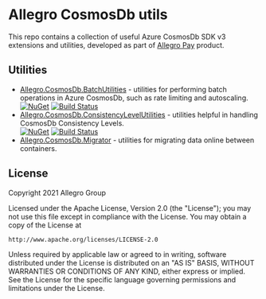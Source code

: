 # Allegro CosmosDb utils

This repo contains a collection of useful Azure CosmosDb SDK v3 extensions and utilities, developed as part of [Allegro Pay](https://allegropay.pl/) product.

## Utilities

- [Allegro.CosmosDb.BatchUtilities](src/Allegro.CosmosDb.BatchUtilities/README.md) - utilities for performing batch operations in Azure CosmosDb, such as rate limiting and autoscaling.  
  [![NuGet](https://img.shields.io/nuget/v/Allegro.CosmosDb.BatchUtilities.svg)](https://nuget.org/packages/Allegro.CosmosDb.BatchUtilities) [![Build Status](https://github.com/allegro/cosmosdb-utils/actions/workflows/Allegro.CosmosDb.BatchUtilities.ci.yml/badge.svg?branch=main)](https://github.com/allegro/cosmosdb-utils/actions/workflows/Allegro.CosmosDb.BatchUtilities.ci.yml?query=branch%3Amain)
- [Allegro.CosmosDb.ConsistencyLevelUtilities](src/Allegro.CosmosDb.ConsistencyLevelUtilities/README.md) - utilities helpful in handling CosmosDb Consistency Levels.  
  [![NuGet](https://img.shields.io/nuget/v/Allegro.CosmosDb.ConsistencyLevelUtilities.svg)](https://nuget.org/packages/Allegro.CosmosDb.ConsistencyLevelUtilities) [![Build Status](https://github.com/allegro/cosmosdb-utils/actions/workflows/Allegro.CosmosDb.ConsistencyLevelUtilities.ci.yml/badge.svg?branch=main)](https://github.com/allegro/cosmosdb-utils/actions/workflows/Allegro.CosmosDb.ConsistencyLevelUtilities.ci.yml?query=branch%3Amain)
- [Allegro.CosmosDb.Migrator](src/Allegro.CosmosDb.Migrator/README.md) - utilities for migrating data online between containers.
## License

Copyright 2021 Allegro Group

Licensed under the Apache License, Version 2.0 (the "License");
you may not use this file except in compliance with the License.
You may obtain a copy of the License at

    http://www.apache.org/licenses/LICENSE-2.0

Unless required by applicable law or agreed to in writing, software
distributed under the License is distributed on an "AS IS" BASIS,
WITHOUT WARRANTIES OR CONDITIONS OF ANY KIND, either express or implied.
See the License for the specific language governing permissions and
limitations under the License.